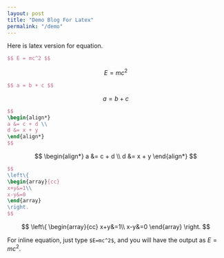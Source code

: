 ```yaml
---
layout: post
title: "Demo Blog For Latex"
permalink: "/demo"
---
```

Here is latex version for equation.

```latex
$$ E = mc^2 $$
```

$$ E = mc^2 $$

```latex
$$ a = b + c $$
```

$$ a = b + c $$

```latex
$$ 
\begin{align*}
a &= c + d \\
d &= x + y
\end{align*}
$$
```

$$ 
\begin{align*}
a &= c + d \\
d &= x + y
\end{align*}
$$

```latex
$$
\left\{
\begin{array}{cc}
x+y&=1\\
x-y&=0
\end{array}
\right.
$$
```

$$
\left\{
\begin{array}{cc}
x+y&=1\\
x-y&=0
\end{array}
\right.
$$

For inline equation, just type ```$E=mc^2$```, and you will have the output as $E=mc^2$.